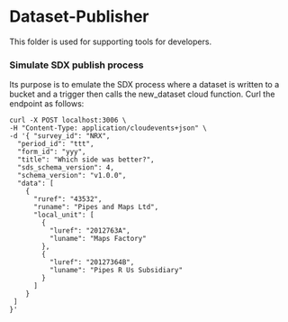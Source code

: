 # Dataset-Publisher

This folder is used for supporting tools for developers. 

### Simulate SDX publish process
Its purpose is to emulate the SDX process where a dataset is written to a bucket and a trigger then calls the new_dataset cloud function.
Curl the endpoint as follows:

```
curl -X POST localhost:3006 \
-H "Content-Type: application/cloudevents+json" \
-d '{ "survey_id": "NRX",
  "period_id": "ttt",
  "form_id": "yyy",
  "title": "Which side was better?",
  "sds_schema_version": 4,
  "schema_version": "v1.0.0",
  "data": [
    {
      "ruref": "43532",
      "runame": "Pipes and Maps Ltd",
      "local_unit": [
        {
          "luref": "2012763A",
          "luname": "Maps Factory"
        },
        {
          "luref": "20127364B",
          "luname": "Pipes R Us Subsidiary"
        }
      ]
    }
 ]
}'
```

